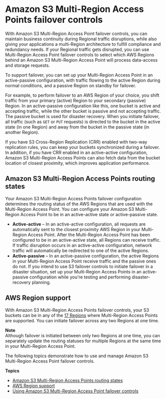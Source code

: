 # Amazon S3 Multi\-Region Access Points failover controls<a name="MrapFailover"></a>

With Amazon S3 Multi\-Region Access Point failover controls, you can maintain business continuity during Regional traffic disruptions, while also giving your applications a multi\-Region architecture to fulfill compliance and redundancy needs\. If your Regional traffic gets disrupted, you can use Multi\-Region Access Point failover controls to select which AWS Regions behind an Amazon S3 Multi\-Region Access Point will process data\-access and storage requests\. 

To support failover, you can set up your Multi\-Region Access Point in an active\-passive configuration, with traffic flowing to the active Region during normal conditions, and a passive Region on standby for failover\. 

For example, to perform failover to an AWS Region of your choice, you shift traffic from your primary \(active\) Region to your secondary \(passive\) Region\. In an active\-passive configuration like this, one bucket is active and accepting traffic, while the other bucket is passive and not accepting traffic\. The passive bucket is used for disaster recovery\. When you initiate failover, all traffic \(such as `GET` or `PUT` requests\) is directed to the bucket in the active state \(in one Region\) and away from the bucket in the passive state \(in another Region\)\.

If you have S3 Cross\-Region Replication \(CRR\) enabled with two\-way replication rules, you can keep your buckets synchronized during a failover\. In addition, if you have CRR enabled in an active\-active configuration, Amazon S3 Multi\-Region Access Points can also fetch data from the bucket location of closest proximity, which improves application performance\. 

## Amazon S3 Multi\-Region Access Points routing states<a name="FailoverConfiguration"></a>

Your Amazon S3 Multi\-Region Access Points failover configuration determines the routing status of the AWS Regions that are used with the Multi\-Region Access Point\. You can configure your Amazon S3 Multi\-Region Access Point to be in an active\-active state or active\-passive state\.
+ **Active\-active** – In an active\-active configuration, all requests are automatically sent to the closest proximity AWS Region in your Multi\-Region Access Point\. After the Multi\-Region Access Point has been configured to be in an active\-active state, all Regions can receive traffic\. If traffic disruption occurs in an active\-active configuration, network traffic will automatically be redirected to one of the active Regions\.
+ **Active\-passive** – In an active\-passive configuration, the active Regions in your Multi\-Region Access Point receive traffic and the passive ones do not\. If you intend to use S3 failover controls to initiate failover in a disaster situation, set up your Multi\-Region Access Points in an active\-passive configuration while you're testing and performing disaster\-recovery planning\.

## AWS Region support<a name="RegionSupport"></a>

With Amazon S3 Multi\-Region Access Points failover controls, your S3 buckets can be in any of the [17 Regions](https://docs.aws.amazon.com/AmazonS3/latest/userguide/MultiRegionAccessPointRestrictions.html) where Multi\-Region Access Points are supported\. You can initiate failover across any two Regions at one time\.

**Note**  
Although failover is initiated between only two Regions at one time, you can separately update the routing statuses for multiple Regions at the same time in your Multi\-Region Access Point\.

The following topics demonstrate how to use and manage Amazon S3 Multi\-Region Access Point failover controls\.

**Topics**
+ [Amazon S3 Multi\-Region Access Points routing states](#FailoverConfiguration)
+ [AWS Region support](#RegionSupport)
+ [Using Amazon S3 Multi\-Region Access Point failover controls](UsingFailover.md)
